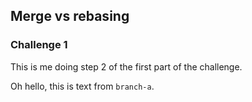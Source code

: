 ## Merge vs rebasing
### Challenge 1

This is me doing step 2 of the first part of the challenge.

Oh hello, this is text from `branch-a`.

